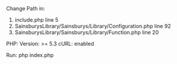 Change Path in:
1. include.php line 5
2. SainsburysLibrary/Sainsburys/Library/Configuration.php line 92
3. SainsburysLibrary/Sainsburys/Library/Function.php line 20

PHP:
Version: >= 5.3
cURL: enabled

Run:
php index.php